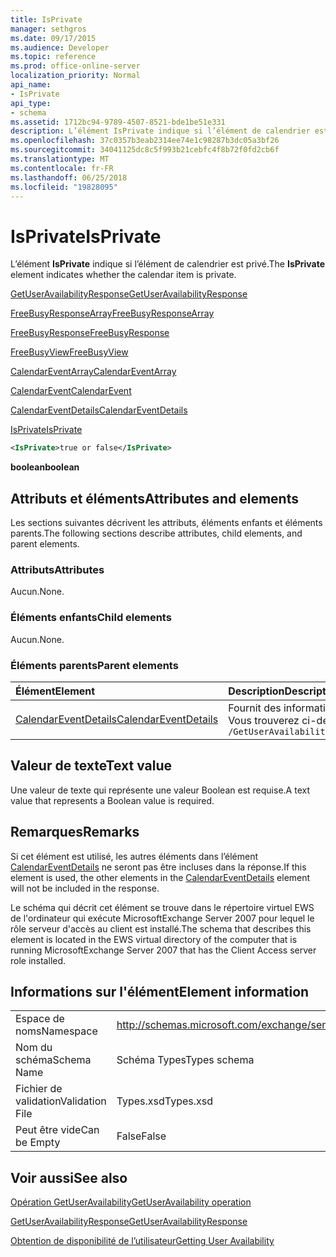 ```yaml
---
title: IsPrivate
manager: sethgros
ms.date: 09/17/2015
ms.audience: Developer
ms.topic: reference
ms.prod: office-online-server
localization_priority: Normal
api_name:
- IsPrivate
api_type:
- schema
ms.assetid: 1712bc94-9789-4507-8521-bde1be51e331
description: L’élément IsPrivate indique si l’élément de calendrier est privé.
ms.openlocfilehash: 37c0357b3eab2314ee74e1c98287b3dc05a3bf26
ms.sourcegitcommit: 34041125dc8c5f993b21cebfc4f8b72f0fd2cb6f
ms.translationtype: MT
ms.contentlocale: fr-FR
ms.lasthandoff: 06/25/2018
ms.locfileid: "19828095"
---
```

# <a name="isprivate"></a><span data-ttu-id="fdeeb-103">IsPrivate</span><span class="sxs-lookup"><span data-stu-id="fdeeb-103">IsPrivate</span></span>

<span data-ttu-id="fdeeb-104">L’élément **IsPrivate** indique si l’élément de calendrier est privé.</span><span class="sxs-lookup"><span data-stu-id="fdeeb-104">The **IsPrivate** element indicates whether the calendar item is private.</span></span> 
  
[<span data-ttu-id="fdeeb-105">GetUserAvailabilityResponse</span><span class="sxs-lookup"><span data-stu-id="fdeeb-105">GetUserAvailabilityResponse</span></span>](getuseravailabilityresponse.md)
  
[<span data-ttu-id="fdeeb-106">FreeBusyResponseArray</span><span class="sxs-lookup"><span data-stu-id="fdeeb-106">FreeBusyResponseArray</span></span>](freebusyresponsearray.md)
  
[<span data-ttu-id="fdeeb-107">FreeBusyResponse</span><span class="sxs-lookup"><span data-stu-id="fdeeb-107">FreeBusyResponse</span></span>](freebusyresponse.md)
  
[<span data-ttu-id="fdeeb-108">FreeBusyView</span><span class="sxs-lookup"><span data-stu-id="fdeeb-108">FreeBusyView</span></span>](freebusyview.md)
  
[<span data-ttu-id="fdeeb-109">CalendarEventArray</span><span class="sxs-lookup"><span data-stu-id="fdeeb-109">CalendarEventArray</span></span>](calendareventarray.md)
  
[<span data-ttu-id="fdeeb-110">CalendarEvent</span><span class="sxs-lookup"><span data-stu-id="fdeeb-110">CalendarEvent</span></span>](calendarevent.md)
  
[<span data-ttu-id="fdeeb-111">CalendarEventDetails</span><span class="sxs-lookup"><span data-stu-id="fdeeb-111">CalendarEventDetails</span></span>](calendareventdetails.md)
  
[<span data-ttu-id="fdeeb-112">IsPrivate</span><span class="sxs-lookup"><span data-stu-id="fdeeb-112">IsPrivate</span></span>](isprivate.md)
  
```xml
<IsPrivate>true or false</IsPrivate>
```

 <span data-ttu-id="fdeeb-113">**boolean**</span><span class="sxs-lookup"><span data-stu-id="fdeeb-113">**boolean**</span></span>
## <a name="attributes-and-elements"></a><span data-ttu-id="fdeeb-114">Attributs et éléments</span><span class="sxs-lookup"><span data-stu-id="fdeeb-114">Attributes and elements</span></span>

<span data-ttu-id="fdeeb-115">Les sections suivantes décrivent les attributs, éléments enfants et éléments parents.</span><span class="sxs-lookup"><span data-stu-id="fdeeb-115">The following sections describe attributes, child elements, and parent elements.</span></span>
  
### <a name="attributes"></a><span data-ttu-id="fdeeb-116">Attributs</span><span class="sxs-lookup"><span data-stu-id="fdeeb-116">Attributes</span></span>

<span data-ttu-id="fdeeb-117">Aucun.</span><span class="sxs-lookup"><span data-stu-id="fdeeb-117">None.</span></span>
  
### <a name="child-elements"></a><span data-ttu-id="fdeeb-118">Éléments enfants</span><span class="sxs-lookup"><span data-stu-id="fdeeb-118">Child elements</span></span>

<span data-ttu-id="fdeeb-119">Aucun.</span><span class="sxs-lookup"><span data-stu-id="fdeeb-119">None.</span></span>
  
### <a name="parent-elements"></a><span data-ttu-id="fdeeb-120">Éléments parents</span><span class="sxs-lookup"><span data-stu-id="fdeeb-120">Parent elements</span></span>

|<span data-ttu-id="fdeeb-121">**Élément**</span><span class="sxs-lookup"><span data-stu-id="fdeeb-121">**Element**</span></span>|<span data-ttu-id="fdeeb-122">**Description**</span><span class="sxs-lookup"><span data-stu-id="fdeeb-122">**Description**</span></span>|
|:-----|:-----|
|[<span data-ttu-id="fdeeb-123">CalendarEventDetails</span><span class="sxs-lookup"><span data-stu-id="fdeeb-123">CalendarEventDetails</span></span>](calendareventdetails.md) <br/> |<span data-ttu-id="fdeeb-124">Fournit des informations supplémentaires sur un événement de calendrier.</span><span class="sxs-lookup"><span data-stu-id="fdeeb-124">Provides additional information about a calendar event.</span></span>  <br/> <span data-ttu-id="fdeeb-125">Vous trouverez ci-dessous l’expression XPath pour cet élément :</span><span class="sxs-lookup"><span data-stu-id="fdeeb-125">The following is the XPath expression to this element:</span></span>  <br/>  `/GetUserAvailabilityResponse/FreeBusyResponseArray/FreeBusyResponse/FreeBusyView/CalendarEventArray/CalendarEvent[i]/CalendarEventDetails` <br/> |
   
## <a name="text-value"></a><span data-ttu-id="fdeeb-126">Valeur de texte</span><span class="sxs-lookup"><span data-stu-id="fdeeb-126">Text value</span></span>

<span data-ttu-id="fdeeb-127">Une valeur de texte qui représente une valeur Boolean est requise.</span><span class="sxs-lookup"><span data-stu-id="fdeeb-127">A text value that represents a Boolean value is required.</span></span>
  
## <a name="remarks"></a><span data-ttu-id="fdeeb-128">Remarques</span><span class="sxs-lookup"><span data-stu-id="fdeeb-128">Remarks</span></span>

<span data-ttu-id="fdeeb-129">Si cet élément est utilisé, les autres éléments dans l’élément [CalendarEventDetails](calendareventdetails.md) ne seront pas être incluses dans la réponse.</span><span class="sxs-lookup"><span data-stu-id="fdeeb-129">If this element is used, the other elements in the [CalendarEventDetails](calendareventdetails.md) element will not be included in the response.</span></span> 
  
<span data-ttu-id="fdeeb-130">Le schéma qui décrit cet élément se trouve dans le répertoire virtuel EWS de l'ordinateur qui exécute MicrosoftExchange Server 2007 pour lequel le rôle serveur d'accès au client est installé.</span><span class="sxs-lookup"><span data-stu-id="fdeeb-130">The schema that describes this element is located in the EWS virtual directory of the computer that is running MicrosoftExchange Server 2007 that has the Client Access server role installed.</span></span>
  
## <a name="element-information"></a><span data-ttu-id="fdeeb-131">Informations sur l'élément</span><span class="sxs-lookup"><span data-stu-id="fdeeb-131">Element information</span></span>

|||
|:-----|:-----|
|<span data-ttu-id="fdeeb-132">Espace de noms</span><span class="sxs-lookup"><span data-stu-id="fdeeb-132">Namespace</span></span>  <br/> |http://schemas.microsoft.com/exchange/services/2006/types  <br/> |
|<span data-ttu-id="fdeeb-133">Nom du schéma</span><span class="sxs-lookup"><span data-stu-id="fdeeb-133">Schema Name</span></span>  <br/> |<span data-ttu-id="fdeeb-134">Schéma Types</span><span class="sxs-lookup"><span data-stu-id="fdeeb-134">Types schema</span></span>  <br/> |
|<span data-ttu-id="fdeeb-135">Fichier de validation</span><span class="sxs-lookup"><span data-stu-id="fdeeb-135">Validation File</span></span>  <br/> |<span data-ttu-id="fdeeb-136">Types.xsd</span><span class="sxs-lookup"><span data-stu-id="fdeeb-136">Types.xsd</span></span>  <br/> |
|<span data-ttu-id="fdeeb-137">Peut être vide</span><span class="sxs-lookup"><span data-stu-id="fdeeb-137">Can be Empty</span></span>  <br/> |<span data-ttu-id="fdeeb-138">False</span><span class="sxs-lookup"><span data-stu-id="fdeeb-138">False</span></span>  <br/> |
   
## <a name="see-also"></a><span data-ttu-id="fdeeb-139">Voir aussi</span><span class="sxs-lookup"><span data-stu-id="fdeeb-139">See also</span></span>



[<span data-ttu-id="fdeeb-140">Opération GetUserAvailability</span><span class="sxs-lookup"><span data-stu-id="fdeeb-140">GetUserAvailability operation</span></span>](getuseravailability-operation.md)
  
[<span data-ttu-id="fdeeb-141">GetUserAvailabilityResponse</span><span class="sxs-lookup"><span data-stu-id="fdeeb-141">GetUserAvailabilityResponse</span></span>](getuseravailabilityresponse.md)


[<span data-ttu-id="fdeeb-142">Obtention de disponibilité de l’utilisateur</span><span class="sxs-lookup"><span data-stu-id="fdeeb-142">Getting User Availability</span></span>](http://msdn.microsoft.com/library/d4133fcb-9b0f-4e6b-aadf-a389da83516a%28Office.15%29.aspx)

